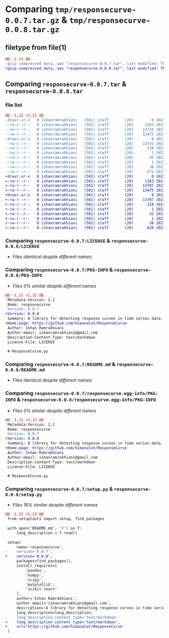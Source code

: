 # Comparing `tmp/responsecurve-0.0.7.tar.gz` & `tmp/responsecurve-0.0.8.tar.gz`

## filetype from file(1)

```diff
@@ -1 +1 @@
-gzip compressed data, was "responsecurve-0.0.7.tar", last modified: Thu Jul 20 22:41:46 2023, max compression
+gzip compressed data, was "responsecurve-0.0.8.tar", last modified: Thu Jul 20 22:58:39 2023, max compression
```

## Comparing `responsecurve-0.0.7.tar` & `responsecurve-0.0.8.tar`

### file list

```diff
@@ -1,12 +1,12 @@
-drwxr-xr-x   0 ishanramrakhiani   (501) staff       (20)        0 2023-07-20 22:41:46.534032 responsecurve-0.0.7/
--rw-r--r--   0 ishanramrakhiani   (501) staff       (20)     1163 2023-07-20 18:34:56.000000 responsecurve-0.0.7/LICENSE
--rw-r--r--   0 ishanramrakhiani   (501) staff       (20)    13733 2023-07-20 22:41:46.532809 responsecurve-0.0.7/PKG-INFO
--rw-r--r--   0 ishanramrakhiani   (501) staff       (20)    13475 2023-07-20 22:41:01.000000 responsecurve-0.0.7/README.md
-drwxr-xr-x   0 ishanramrakhiani   (501) staff       (20)        0 2023-07-20 22:41:46.530709 responsecurve-0.0.7/responsecurve.egg-info/
--rw-r--r--   0 ishanramrakhiani   (501) staff       (20)    13733 2023-07-20 22:41:46.000000 responsecurve-0.0.7/responsecurve.egg-info/PKG-INFO
--rw-r--r--   0 ishanramrakhiani   (501) staff       (20)      210 2023-07-20 22:41:46.000000 responsecurve-0.0.7/responsecurve.egg-info/SOURCES.txt
--rw-r--r--   0 ishanramrakhiani   (501) staff       (20)        1 2023-07-20 22:41:46.000000 responsecurve-0.0.7/responsecurve.egg-info/dependency_links.txt
--rw-r--r--   0 ishanramrakhiani   (501) staff       (20)       43 2023-07-20 22:41:46.000000 responsecurve-0.0.7/responsecurve.egg-info/requires.txt
--rw-r--r--   0 ishanramrakhiani   (501) staff       (20)        1 2023-07-20 22:41:46.000000 responsecurve-0.0.7/responsecurve.egg-info/top_level.txt
--rw-r--r--   0 ishanramrakhiani   (501) staff       (20)       38 2023-07-20 22:41:46.534407 responsecurve-0.0.7/setup.cfg
--rw-r--r--   0 ishanramrakhiani   (501) staff       (20)      572 2023-07-20 22:41:39.000000 responsecurve-0.0.7/setup.py
+drwxr-xr-x   0 ishanramrakhiani   (501) staff       (20)        0 2023-07-20 22:58:39.188336 responsecurve-0.0.8/
+-rw-r--r--   0 ishanramrakhiani   (501) staff       (20)     1163 2023-07-20 18:34:56.000000 responsecurve-0.0.8/LICENSE
+-rw-r--r--   0 ishanramrakhiani   (501) staff       (20)    13787 2023-07-20 22:58:39.187548 responsecurve-0.0.8/PKG-INFO
+-rw-r--r--   0 ishanramrakhiani   (501) staff       (20)    13475 2023-07-20 22:49:19.000000 responsecurve-0.0.8/README.md
+drwxr-xr-x   0 ishanramrakhiani   (501) staff       (20)        0 2023-07-20 22:58:39.186572 responsecurve-0.0.8/responsecurve.egg-info/
+-rw-r--r--   0 ishanramrakhiani   (501) staff       (20)    13787 2023-07-20 22:58:39.000000 responsecurve-0.0.8/responsecurve.egg-info/PKG-INFO
+-rw-r--r--   0 ishanramrakhiani   (501) staff       (20)      210 2023-07-20 22:58:39.000000 responsecurve-0.0.8/responsecurve.egg-info/SOURCES.txt
+-rw-r--r--   0 ishanramrakhiani   (501) staff       (20)        1 2023-07-20 22:58:39.000000 responsecurve-0.0.8/responsecurve.egg-info/dependency_links.txt
+-rw-r--r--   0 ishanramrakhiani   (501) staff       (20)       43 2023-07-20 22:58:39.000000 responsecurve-0.0.8/responsecurve.egg-info/requires.txt
+-rw-r--r--   0 ishanramrakhiani   (501) staff       (20)        1 2023-07-20 22:58:39.000000 responsecurve-0.0.8/responsecurve.egg-info/top_level.txt
+-rw-r--r--   0 ishanramrakhiani   (501) staff       (20)       38 2023-07-20 22:58:39.188534 responsecurve-0.0.8/setup.cfg
+-rw-r--r--   0 ishanramrakhiani   (501) staff       (20)      626 2023-07-20 22:58:31.000000 responsecurve-0.0.8/setup.py
```

### Comparing `responsecurve-0.0.7/LICENSE` & `responsecurve-0.0.8/LICENSE`

 * *Files identical despite different names*

### Comparing `responsecurve-0.0.7/PKG-INFO` & `responsecurve-0.0.8/PKG-INFO`

 * *Files 0% similar despite different names*

```diff
@@ -1,11 +1,12 @@
 Metadata-Version: 2.1
 Name: responsecurve
-Version: 0.0.7
+Version: 0.0.8
 Summary: A library for detecting response curves in time series data.
+Home-page: https://github.com/himanalot/ResponseCurve
 Author: Ishan Ramrakhiani
 Author-email: ishanramrakhiani@gmail.com
 Description-Content-Type: text/markdown
 License-File: LICENSE
 
 # ResponseCurve.py
```

### Comparing `responsecurve-0.0.7/README.md` & `responsecurve-0.0.8/README.md`

 * *Files identical despite different names*

### Comparing `responsecurve-0.0.7/responsecurve.egg-info/PKG-INFO` & `responsecurve-0.0.8/responsecurve.egg-info/PKG-INFO`

 * *Files 0% similar despite different names*

```diff
@@ -1,11 +1,12 @@
 Metadata-Version: 2.1
 Name: responsecurve
-Version: 0.0.7
+Version: 0.0.8
 Summary: A library for detecting response curves in time series data.
+Home-page: https://github.com/himanalot/ResponseCurve
 Author: Ishan Ramrakhiani
 Author-email: ishanramrakhiani@gmail.com
 Description-Content-Type: text/markdown
 License-File: LICENSE
 
 # ResponseCurve.py
```

### Comparing `responsecurve-0.0.7/setup.py` & `responsecurve-0.0.8/setup.py`

 * *Files 16% similar despite different names*

```diff
@@ -1,22 +1,23 @@
 from setuptools import setup, find_packages
 
 with open('README.md', 'r') as f:
     long_description = f.read()
 
 setup(
     name='responsecurve',
-    version='0.0.7',
+    version='0.0.8',
     packages=find_packages(),
     install_requires=[
         'pandas',
         'numpy',
         'scipy',
         'matplotlib',
         'scikit-learn'
     ],
     author='Ishan Ramrakhiani',
     author_email='ishanramrakhiani@gmail.com',
     description='A library for detecting response curves in time series data.',
     long_description=long_description,
-    long_description_content_type='text/markdown'
+    long_description_content_type='text/markdown',
+    url='https://github.com/himanalot/ResponseCurve'
 )
```


